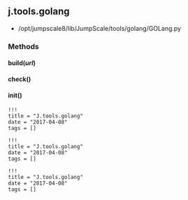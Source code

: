 <!-- toc -->
## j.tools.golang

- /opt/jumpscale8/lib/JumpScale/tools/golang/GOLang.py

### Methods

#### build(*url*) 

#### check() 

#### init() 


```
!!!
title = "J.tools.golang"
date = "2017-04-08"
tags = []
```

```
!!!
title = "J.tools.golang"
date = "2017-04-08"
tags = []
```

```
!!!
title = "J.tools.golang"
date = "2017-04-08"
tags = []
```
